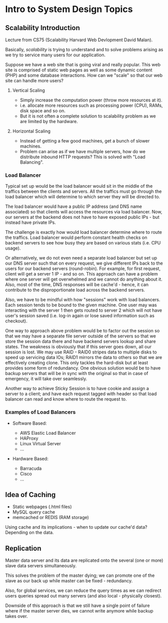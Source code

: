 # Intro to System Design Topics

## Scalability Introduction

Lecture from CS75 (Scalability Harvard Web Devlopment David Malan).


Basically, _scalability_ is trying to understand and to solve problems arising as
we try to service many users for our application.


Suppose we have a web site that is going viral and really popular. This web
site is comprised of static web pages as well as some dynamic content (PHP) and
some database interactions. How can we "scale" so that our web site can handle
more users?

1. Vertical Scaling

    - Simply increase the computation power (throw more resources at it).
    - i.e. allocate more resources such as processing power (CPU), RAMs, disk space and so on.
    - But it is not often a complete solution to scalability problem as we are
      limited by the hardware. 

2. Horizontal Scaling

    - Instead of getting a few good machines, get a bunch of slower machines.
    - Problem can arise as if we have multiple servers, how do we distribute
      inbound HTTP requests? This is solved with "Load Balancing".

### Load Balancer

Typical set up would be the load balancer would sit in the middle of the
traffics between the clients and servers. All the traffics must go through the
load balancer which will determine to which server they will be directed to.

The load balancer would have a public IP address (and DNS name associated) so
that clients will access the resources via load balancer. Now, our servers at
the backend does not have to have exposed public IPs - but instead have private
IPs.

The challenge is exactly how would load balancer determine where to route the
traffics. Load balancer would perform constant health checks on backend servers
to see how busy they are based on various stats (i.e. CPU usage).

Or alternatively, we do not even need a separate load balancer but set up our
DNS server such that on every request, we give different IPs back to the users
for our backend servers (round-robin). For example, for first request, client
will get a server 1 IP - and so on. This approach can have a problem where one
server will get overwhelmed and we cannot do anything about it. Also, most of
the time, DNS responses will be cache'd - hence, it can contribute to the
disproportionate load across the backend servers.

Also, we have to be mindful with how "sessions" work with load balancers. Each
session tends to be bound to the given machine. One user may was interacting
with the server 1 then gets routed to server 2 which will not have user's
session saved (i.e. log-in again or lose saved information such as checkout).

One way to approach above problem would be to factor out the session so that we
may have a separate file server outside of the servers so that we store the
session data there and have backend servers lookup and share states. The
weakness is obviously that if this server goes down, all our session is lost.
We may use RAID - RAID0 stripes data to multiple disks to speed up servicing data
IOs; RAID1 mirrors the data to others so that we are effectively creating
clone. This only tackles the hard-disk but at least provides some form of
redundancy. One obvious solution would be to have backup servers that will be
in sync with the original so that in case of emergency, it will take over
seamlessly.

Another way to achieve Sticky Session is to have cookie and assign a server to
a client; and have each request tagged with header so that load balancer can
read and know where to route the request to.

### Examples of Load Balancers

- Software Based:
    - AWS Elastic Load Balancer
    - HAProxy
    - Linux Virtual Server
    - ...

- Hardware Based:
    - Barracuda
    - Cisco
    - ...

## Idea of Caching

- Static webpages (.html files)
- MySQL query cache
- memcached or REDIS (RAM storage)

Using cache and its implications - when to update our cache'd data? Depending
on the data.

## Replication

Master data server and its data are replicated onto the several (one or more)
slave data servers simultaneously. 

This solves the problem of the master dying; we can promote one of the slave as
our back up while master can be fixed - redundancy.

Also, for global services, we can reduce the query times as we can redirect
users queries spread out many servers (and also local - physically closest).

Downside of this approach is that we still have a single point of failure where
if the master server dies, we cannot write anymore while backup takes over.


